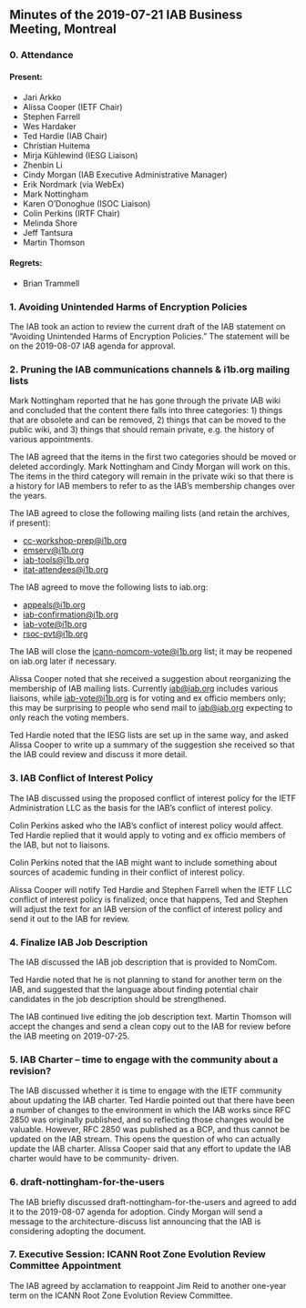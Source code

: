 
Minutes of the 2019-07-21 IAB Business Meeting, Montreal
--------------------------------------------------------


### 0. Attendance


#### Present:


* Jari Arkko
* Alissa Cooper (IETF Chair)
* Stephen Farrell
* Wes Hardaker
* Ted Hardie (IAB Chair)
* Christian Huitema
* Mirja Kühlewind (IESG Liaison)
* Zhenbin Li
* Cindy Morgan (IAB Executive Administrative Manager)
* Erik Nordmark (via WebEx)
* Mark Nottingham
* Karen O’Donoghue (ISOC Liaison)
* Colin Perkins (IRTF Chair)
* Melinda Shore
* Jeff Tantsura
* Martin Thomson


#### Regrets:


* Brian Trammell


### 1. Avoiding Unintended Harms of Encryption Policies


The IAB took an action to review the current draft of the IAB statement on “Avoiding Unintended Harms of Encryption Policies.” The statement will be on the 2019-08-07 IAB agenda for approval.


### 2. Pruning the IAB communications channels & i1b.org mailing lists


Mark Nottingham reported that he has gone through the private IAB wiki and concluded that the content there falls into three categories: 1) things that are obsolete and can be removed, 2) things that can be moved to the public wiki, and 3) things that should remain private, e.g. the history of various appointments.


The IAB agreed that the items in the first two categories should be moved or deleted accordingly. Mark Nottingham and Cindy Morgan will work on this. The items in the third category will remain in the private wiki so that there is a history for IAB members to refer to as the IAB’s membership changes over the years.


The IAB agreed to close the following mailing lists (and retain the archives, if present):


* cc-workshop-prep@i1b.org
* emserv@i1b.org
* iab-tools@i1b.org
* itat-attendees@i1b.org


The IAB agreed to move the following lists to iab.org:


* appeals@i1b.org
* iab-confirmation@i1b.org
* iab-vote@i1b.org
* rsoc-pvt@i1b.org


The IAB will close the icann-nomcom-vote@i1b.org list; it may be reopened on iab.org later if necessary.


Alissa Cooper noted that she received a suggestion about reorganizing the membership of IAB mailing lists. Currently iab@iab.org includes various liaisons, while iab-vote@i1b.org is for voting and ex officio members only; this may be surprising to people who send mail to iab@iab.org expecting to only reach the voting members.


Ted Hardie noted that the IESG lists are set up in the same way, and asked Alissa Cooper to write up a summary of the suggestion she received so that the IAB could review and discuss it more detail.


### 3. IAB Conflict of Interest Policy


The IAB discussed using the proposed conflict of interest policy for the IETF Administration LLC as the basis for the IAB’s conflict of interest policy.


Colin Perkins asked who the IAB’s conflict of interest policy would affect. Ted Hardie replied that it would apply to voting and ex officio members of the IAB, but not to liaisons.


Colin Perkins noted that the IAB might want to include something about sources of academic funding in their conflict of interest policy.


Alissa Cooper will notify Ted Hardie and Stephen Farrell when the IETF LLC conflict of interest policy is finalized; once that happens, Ted and Stephen will adjust the text for an IAB version of the conflict of interest policy and send it out to the IAB for review.


### 4. Finalize IAB Job Description


The IAB discussed the IAB job description that is provided to NomCom.


Ted Hardie noted that he is not planning to stand for another term on the IAB, and suggested that the language about finding potential chair candidates in the job description should be strengthened.


The IAB continued live editing the job description text. Martin Thomson will accept the changes and send a clean copy out to the IAB for review before the IAB meeting on 2019-07-25.


### 5. IAB Charter – time to engage with the community about a revision?


The IAB discussed whether it is time to engage with the IETF community about updating the IAB charter. Ted Hardie pointed out that there have been a number of changes to the environment in which the IAB works since RFC 2850 was originally published, and so reflecting those changes would be valuable. However, RFC 2850 was published as a BCP, and thus cannot be updated on the IAB stream. This opens the question of who can actually update the IAB charter. Alissa Cooper said that any effort to update the IAB charter would have to be community- driven.


### 6. draft-nottingham-for-the-users


The IAB briefly discussed draft-nottingham-for-the-users and agreed to add it to the 2019-08-07 agenda for adoption. Cindy Morgan will send a message to the architecture-discuss list announcing that the IAB is considering adopting the document.


### 7. Executive Session: ICANN Root Zone Evolution Review Committee Appointment


The IAB agreed by acclamation to reappoint Jim Reid to another one-year term on the ICANN Root Zone Evolution Review Committee.


